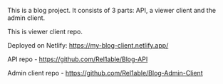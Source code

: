 This is a blog project. It consists of 3 parts: API, a viewer client and the admin client.

This is viewer client repo.

Deployed on Netlify: https://my-blog-client.netlify.app/



API repo - https://github.com/Rel1able/Blog-API

Admin client repo - https://github.com/Rel1able/Blog-Admin-Client


